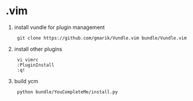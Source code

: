 # .vim

1. install vundle for plugin management
  
        git clone https://github.com/gmarik/Vundle.vim bundle/Vundle.vim

2. install other plugins

        vi vimrc
        :PluginInstall
        :q!
  
3. build ycm
  
        python bundle/YouCompleteMe/install.py
